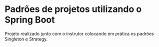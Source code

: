 # Padrões de projetos utilizando o Spring Boot
Projeto realizado junto com o instrutor colocando em prática os padrões Singleton e Strategy. 